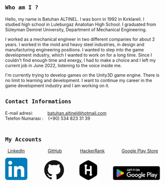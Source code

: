 ## `Who am I ?`

Hello, my name is Batuhan ALTINEL. I was born in 1992 in Kırklareli. I studied high school in Luleburgaz Anatolian High School. I graduated from Süleyman Demirel University, Department of Mechanical Engineering.

I worked as a mechanical engineer in two different companies for about 2 years. I worked in the mold and heavy steel industries, in design and manufacturing engineering positions. I wanted to step into the game development industry, which I wanted to work on for a long time. Since I couldn't find enough time and energy, I had to make a choice and I left my current job in June 2022, listening to the voice inside me.

I'm currently trying to develop games on the Unity3D game engine. There is no limit to learning and development. I want to continue my career in the game development industry and I am working on it.
## `Contact Informations`
E-mail adresi:&nbsp; &nbsp; &nbsp; &nbsp; &nbsp; &nbsp; batuhan.altinel@hotmail.com <br>
Telefon Numarası : &nbsp; &nbsp;(+90) 534 823 31 39
<br><br>
## `My Accounts`


&nbsp; [LinkedIn](https://www.linkedin.com/in/batuhan-altinel/)
 &nbsp; &nbsp; &nbsp; &nbsp; &nbsp; &nbsp; &nbsp; &nbsp; &nbsp; [GitHub](https://github.com/BatuhanAltinel)  &nbsp; &nbsp; &nbsp; &nbsp; &nbsp; &nbsp; &nbsp; [HackerRank](https://www.hackerrank.com/batuhan_altinel?hr_r=1) 
  &nbsp; &nbsp; &nbsp; &nbsp; &nbsp; &nbsp; &nbsp;[Google Play Store](https://play.google.com/store/apps/developer?id=Batuhan+ALTINEL)


![](Image/LinkedIn_icon.svg.png)&nbsp; &nbsp; &nbsp; &nbsp; &nbsp; &nbsp; &nbsp; 
![](Image/GitHub-Mark-64px.png)&nbsp; &nbsp; &nbsp; &nbsp; &nbsp; &nbsp;
![](Image/icon-hackerrank-64.png)&nbsp; &nbsp; &nbsp; &nbsp; &nbsp; &nbsp;
![](Image/googleplay.png)
